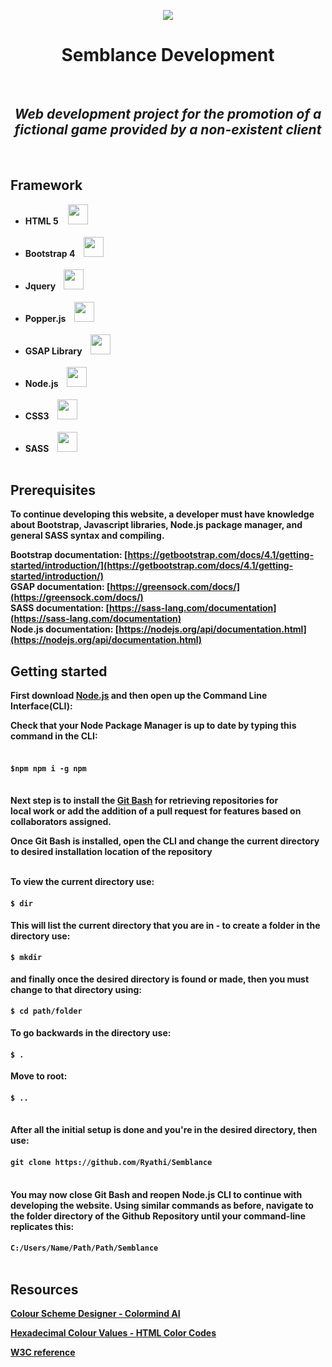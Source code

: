<p align="center"><img src="https://cdn.iconscout.com/icon/premium/png-128-thumb/mask-159-549634.png"></p>
<h1 align="center">Semblance Development</h1> <br>

   <h2 align="center"><i>Web development project for the promotion of a fictional game provided by a non-existent client</i></h2> <br>

## Framework

<ul>
 <li><b>HTML 5</b> &nbsp&nbsp&nbsp<img src="https://image.flaticon.com/icons/svg/174/174854.svg" height="32" width="32"> </li> <br>
 <li><b>Bootstrap 4<b/> &nbsp&nbsp&nbsp<img src="https://cdn.iconscout.com/icon/free/png-128/bootstrap-226077.png" height="32" width="32"> </li> <br>
 <li><b>Jquery</b> &nbsp&nbsp&nbsp<img src="https://cdn.iconscout.com/icon/free/png-128/jquery-10-1175155.png" height="32" width="32"> </li> <br>
 <li><b>Popper.js</b> &nbsp&nbsp&nbsp<img src="https://cdn.iconscout.com/icon/premium/png-128-thumb/javascript-22-625241.png" height="32" width="32"> </li> <br>
 <li><b>GSAP Library</b> &nbsp&nbsp&nbsp<img src="https://cdn.iconscout.com/icon/premium/png-128-thumb/javascript-22-625241.png" height="32" width="32"> </li> <br>
 <li><b>Node.js</b> &nbsp&nbsp&nbsp<img src="https://image.flaticon.com/icons/svg/919/919825.svg" height="32" width="32"> </li> <br>
 <li><b>CSS3</b> &nbsp&nbsp&nbsp<img src="https://cdn.iconscout.com/icon/free/png-128/css3-11-1175239.png" height="32" width="32"> </li> <br>
 <li><b>SASS</b> &nbsp&nbsp&nbsp<img src="https://cdn.iconscout.com/icon/free/png-128/sass-226054.png" height="32" width="32"> </li> <br>
</ul>

## Prerequisites

<b>To continue developing this website, a developer must have knowledge about Bootstrap, Javascript libraries, Node.js package manager, and general SASS syntax and compiling.

Bootstrap documentation: [https://getbootstrap.com/docs/4.1/getting-started/introduction/](https://getbootstrap.com/docs/4.1/getting-started/introduction/)<br>
GSAP documentation: [https://greensock.com/docs/](https://greensock.com/docs/)<br>
SASS documentation: [https://sass-lang.com/documentation](https://sass-lang.com/documentation)<br>
Node.js documentation: [https://nodejs.org/api/documentation.html](https://nodejs.org/api/documentation.html)<br>

## Getting started

First download [Node.js](https://nodejs.org/en/) and then open up the Command Line Interface(CLI):

Check that your Node Package Manager is up to date by typing this command in the CLI: <br><br>
#### `$npm npm i -g npm` <br><br>

Next step is to install the [Git Bash](https://gitforwindows.org/) for retrieving repositories for <br>local work or add the addition of a pull request for features based on collaborators assigned.<br>

Once Git Bash is installed, open the CLI and change the current directory to desired installation location of the repository<br><br>

To view the current directory use: <br>
#### `$ dir`  <br>
This will list the current directory that you are in - to create a folder in the directory use: <br>
#### `$ mkdir` <br>
and finally once the desired directory is found or made, then you must change to that directory using: <br>
#### `$ cd path/folder` <br>
To go backwards in the directory use: <br>
#### `$ .` <br>
Move to root: <br>
#### `$ ..` <br><br>

After all the initial setup is done and you're in the desired directory, then use:
#### `git clone https://github.com/Ryathi/Semblance`<br><br>

You may now close Git Bash and reopen Node.js CLI to continue with developing the website. Using similar commands as before, navigate to the folder directory of the Github Repository until your command-line replicates this: <br>
#### `C:/Users/Name/Path/Path/Semblance`<br><br> 



## Resources

[Colour Scheme Designer - Colormind AI](http://colormind.io/)

[Hexadecimal Colour Values - HTML Color Codes](https://htmlcolorcodes.com/)

[W3C reference](https://www.w3.org/)
